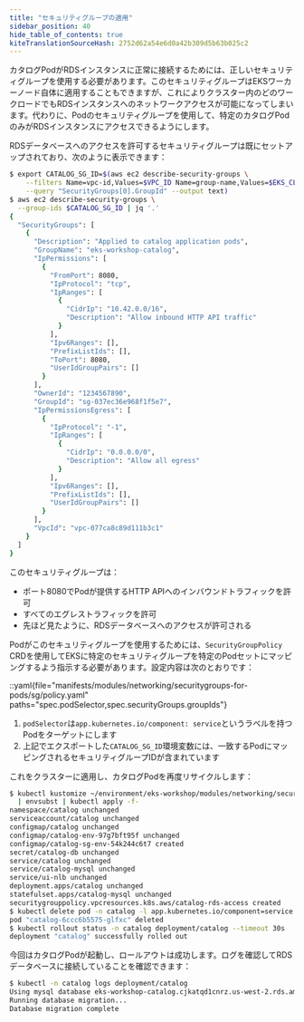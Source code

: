 ```yaml
---
title: "セキュリティグループの適用"
sidebar_position: 40
hide_table_of_contents: true
kiteTranslationSourceHash: 2752d62a54e6d0a42b309d5b63b025c2
---
```


カタログPodがRDSインスタンスに正常に接続するためには、正しいセキュリティグループを使用する必要があります。このセキュリティグループはEKSワーカーノード自体に適用することもできますが、これによりクラスター内のどのワークロードでもRDSインスタンスへのネットワークアクセスが可能になってしまいます。代わりに、Podのセキュリティグループを使用して、特定のカタログPodのみがRDSインスタンスにアクセスできるようにします。

RDSデータベースへのアクセスを許可するセキュリティグループは既にセットアップされており、次のように表示できます：

```bash
$ export CATALOG_SG_ID=$(aws ec2 describe-security-groups \
    --filters Name=vpc-id,Values=$VPC_ID Name=group-name,Values=$EKS_CLUSTER_NAME-catalog \
    --query "SecurityGroups[0].GroupId" --output text)
$ aws ec2 describe-security-groups \
  --group-ids $CATALOG_SG_ID | jq '.'
{
  "SecurityGroups": [
    {
      "Description": "Applied to catalog application pods",
      "GroupName": "eks-workshop-catalog",
      "IpPermissions": [
        {
          "FromPort": 8080,
          "IpProtocol": "tcp",
          "IpRanges": [
            {
              "CidrIp": "10.42.0.0/16",
              "Description": "Allow inbound HTTP API traffic"
            }
          ],
          "Ipv6Ranges": [],
          "PrefixListIds": [],
          "ToPort": 8080,
          "UserIdGroupPairs": []
        }
      ],
      "OwnerId": "1234567890",
      "GroupId": "sg-037ec36e968f1f5e7",
      "IpPermissionsEgress": [
        {
          "IpProtocol": "-1",
          "IpRanges": [
            {
              "CidrIp": "0.0.0.0/0",
              "Description": "Allow all egress"
            }
          ],
          "Ipv6Ranges": [],
          "PrefixListIds": [],
          "UserIdGroupPairs": []
        }
      ],
      "VpcId": "vpc-077ca8c89d111b3c1"
    }
  ]
}
```

このセキュリティグループは：

- ポート8080でPodが提供するHTTP APIへのインバウンドトラフィックを許可
- すべてのエグレストラフィックを許可
- 先ほど見たように、RDSデータベースへのアクセスが許可される

Podがこのセキュリティグループを使用するためには、`SecurityGroupPolicy` CRDを使用してEKSに特定のセキュリティグループを特定のPodセットにマッピングするよう指示する必要があります。設定内容は次のとおりです：

::yaml{file="manifests/modules/networking/securitygroups-for-pods/sg/policy.yaml" paths="spec.podSelector,spec.securityGroups.groupIds"}

1. `podSelector`は`app.kubernetes.io/component: service`というラベルを持つPodをターゲットにします
2. 上記でエクスポートした`CATALOG_SG_ID`環境変数には、一致するPodにマッピングされるセキュリティグループIDが含まれています

これをクラスターに適用し、カタログPodを再度リサイクルします：

```bash
$ kubectl kustomize ~/environment/eks-workshop/modules/networking/securitygroups-for-pods/sg \
  | envsubst | kubectl apply -f-
namespace/catalog unchanged
serviceaccount/catalog unchanged
configmap/catalog unchanged
configmap/catalog-env-97g7bft95f unchanged
configmap/catalog-sg-env-54k244c6t7 created
secret/catalog-db unchanged
service/catalog unchanged
service/catalog-mysql unchanged
service/ui-nlb unchanged
deployment.apps/catalog unchanged
statefulset.apps/catalog-mysql unchanged
securitygrouppolicy.vpcresources.k8s.aws/catalog-rds-access created
$ kubectl delete pod -n catalog -l app.kubernetes.io/component=service
pod "catalog-6ccc6b5575-glfxc" deleted
$ kubectl rollout status -n catalog deployment/catalog --timeout 30s
deployment "catalog" successfully rolled out
```

今回はカタログPodが起動し、ロールアウトは成功します。ログを確認してRDSデータベースに接続していることを確認できます：

```bash
$ kubectl -n catalog logs deployment/catalog
Using mysql database eks-workshop-catalog.cjkatqd1cnrz.us-west-2.rds.amazonaws.com:3306
Running database migration...
Database migration complete
```
